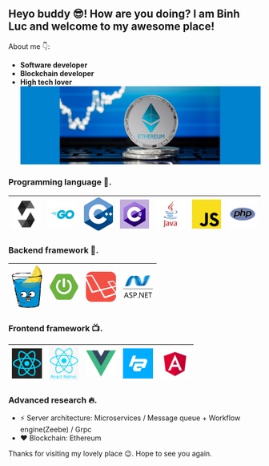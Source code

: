 ## Heyo buddy :sunglasses:! How are you doing? I am Binh Luc and welcome to my awesome place!
About me :point_down::
- **Software developer**
- **Blockchain developer**
- **High tech lover**
![Binh Luc](https://github.com/lucthienbinh/lucthienbinh/blob/main/image/ethereum.jpg)

### Programming language 🚀.
| <a href="https://docs.soliditylang.org/en/latest/"><img src="https://raw.githubusercontent.com/lucthienbinh/lucthienbinh/main/image/solidity.png" width=60></a> | <a href="https://golang.org/"><img src="https://raw.githubusercontent.com/lucthienbinh/lucthienbinh/main/image/go.png" width=60></a> | <a href="https://www.cplusplus.com/"><img src="https://raw.githubusercontent.com/lucthienbinh/lucthienbinh/main/image/cpp.png" width=60></a> | <a href="https://docs.microsoft.com/en-us/dotnet/csharp/"><img src="https://raw.githubusercontent.com/lucthienbinh/lucthienbinh/main/image/csharp.png" width=60></a> | <a href="https://www.java.com/en/"><img src="https://raw.githubusercontent.com/lucthienbinh/lucthienbinh/main/image/java.png" width=60></a> | <a href="https://developer.mozilla.org/en-US/docs/Learn/Getting_started_with_the_web/"><img src="https://raw.githubusercontent.com/lucthienbinh/lucthienbinh/main/image/js.png" width=60></a> | <a href="https://www.php.net/"><img src="https://raw.githubusercontent.com/lucthienbinh/lucthienbinh/main/image/php.png" width=60></a> |
|:---:|:---:|:---:|:---:|:---:|:---:|:---:|

### Backend framework 📡.
| <a href="https://github.com/gin-gonic/gin"><img src="https://raw.githubusercontent.com/lucthienbinh/lucthienbinh/main/image/gingonic.png" width=60></a> | <a href="https://spring.io/projects/spring-boot"><img src="https://raw.githubusercontent.com/lucthienbinh/lucthienbinh/main/image/spring-boot.png" width=60></a> | <a href="https://laravel.com/"><img src="https://raw.githubusercontent.com/lucthienbinh/lucthienbinh/main/image/laravel.png" width=60></a> | <a href="https://dotnet.microsoft.com/apps/aspnet"><img src="https://raw.githubusercontent.com/lucthienbinh/lucthienbinh/main/image/aspdotnet.jpg" width=60></a> |
|:---:|:---:|:---:|:---:|

### Frontend framework 📺.
| <a href="https://reactjs.org/"><img src="https://raw.githubusercontent.com/lucthienbinh/lucthienbinh/main/image/reactjs.png" width=60></a> | <a href="https://reactnative.dev/"><img src="https://raw.githubusercontent.com/lucthienbinh/lucthienbinh/main/image/reactnative.png" width=60></a> | <a href="https://vuejs.org/"><img src="https://raw.githubusercontent.com/lucthienbinh/lucthienbinh/main/image/vuejs.png" width=60></a> | <a href="https://github.com/jorgebucaran/hyperapp"><img src="https://raw.githubusercontent.com/lucthienbinh/lucthienbinh/main/image/hyperapp.png" width=60></a> | <a href="https://angular.io/"><img src="https://raw.githubusercontent.com/lucthienbinh/lucthienbinh/main/image/angular.png" width=60></a> |
|:---:|:---:|:---:|:---:|:---:|


### Advanced research 🔥.
* ⚡ Server architecture: Microservices / Message queue + Workflow engine(Zeebe) / Grpc
* ❤️ Blockchain: Ethereum 

Thanks for visiting my lovely place :wink:. Hope to see you again.
